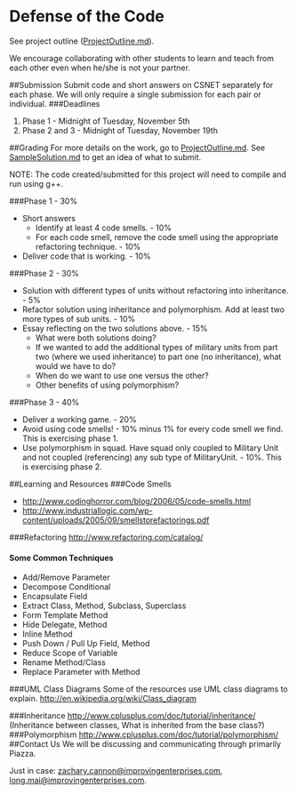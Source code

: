 Defense of the Code
================
See project outline ([ProjectOutline.md](ProjectOutline.md)).

We encourage collaborating with other students to learn and teach from each other even when he/she is not your partner. 

##Submission
Submit code and short answers on CSNET separately for each phase. 
We will only require a single submission for each pair or individual.
###Deadlines
1. Phase 1 - Midnight of Tuesday, November 5th
2. Phase 2 and 3 - Midnight of Tuesday, November 19th

##Grading
For more details on the work, go to [ProjectOutline.md](ProjectOutline.md).
See [SampleSolution.md](SampleSolution.md) to get an idea of what to submit.

NOTE: The code created/submitted for this project will need to compile and run using g++.

###Phase 1 - 30%
- Short answers 
  - Identify at least 4 code smells. - 10%
  - For each code smell, remove the code smell using the appropriate refactoring technique. - 10%
- Deliver code that is working. - 10%

###Phase 2 - 30%
- Solution with different types of units without refactoring into inheritance. - 5%
- Refactor solution using inheritance and polymorphism. Add at least two more types of sub units. - 10%
- Essay reflecting on the two solutions above. - 15%
  - What were both solutions doing?
  - If we wanted to add the additional types of military units from part two (where we used inheritance) to part one (no inheritance), what would we have to do?
  - When do we want to use one versus the other?
  - Other benefits of using polymorphism?

###Phase 3 - 40%
- Deliver a working game. - 20%
- Avoid using code smells! - 10% minus 1% for every code smell we find. This is exercising phase 1.
- Use polymorphism in squad. Have squad only coupled to Military Unit and not coupled (referencing) any sub type of MilitaryUnit. - 10%. This is exercising phase 2.

##Learning and Resources
###Code Smells
- http://www.codinghorror.com/blog/2006/05/code-smells.html
- http://www.industriallogic.com/wp-content/uploads/2005/09/smellstorefactorings.pdf

###Refactoring
http://www.refactoring.com/catalog/

#### Some Common Techniques
- Add/Remove Parameter
- Decompose Conditional
- Encapsulate Field
- Extract Class, Method, Subclass, Superclass
- Form Template Method
- Hide Delegate, Method
- Inline Method
- Push Down / Pull Up Field, Method
- Reduce Scope of Variable
- Rename Method/Class
- Replace Parameter with Method

###UML Class Diagrams
Some of the resources use UML class diagrams to explain.
http://en.wikipedia.org/wiki/Class_diagram

###Inheritance
http://www.cplusplus.com/doc/tutorial/inheritance/
(Inheritance between classes, What is inherited from the base class?)
###Polymorphism
http://www.cplusplus.com/doc/tutorial/polymorphism/
##Contact Us
We will be discussing and communicating through primarily Piazza.

Just in case: zachary.cannon@improvingenterprises.com, long.mai@improvingenterprises.com.
